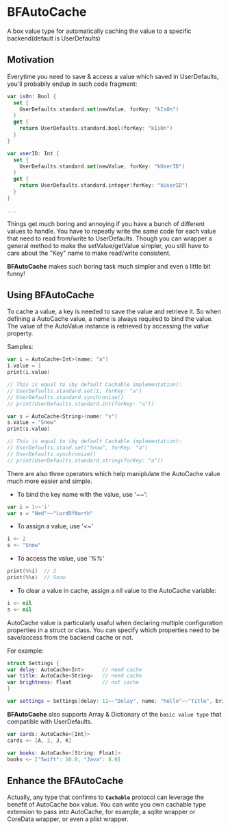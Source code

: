 # BFAutoCache
A box value type for automatically caching the value<V> to a specific backend(default is UserDefaults)

## Motivation
Everytime you need to save & access a value which saved in UserDefaults, you'll probablly endup in such code fragment: 

```Swift
var isOn: Bool {
  set {
    UserDefaults.standard.set(newValue, forKey: "kIsOn")
  }
  get {
    return UserDefaults.standard.bool(forKey: "kIsOn")
  }
}

var userID: Int {
  set {
    UserDefaults.standard.set(newValue, forKey: "kUserID")
  }
  get {
    return UserDefaults.standard.integer(forKey: "kUserID")
  }
}

...
```

Things get much boring and annoying if you have a bunch of different values to handle. You have to repeatly write the same code for each value that need to read from/write to UserDefaults. Though you can wrapper a general method to make the setValue/getValue simpler, you still have to care about the "Key" name to make read/write consistent.

**BFAutoCache** makes such boring task much simpler and even a little bit funny!

## Using BFAutoCache
To cache a value, a key is needed to save the value and retrieve it. So when defining a AutoCache value,
 a *name* is always required to bind the value. The value of the AutoValue instance is retrieved by accessing
 the *value* property.
 
 Samples:
 
 ```Swift
 var i = AutoCache<Int>(name: "a")
 i.value = 1
 print(i.value)
 
 // This is equal to (by default Cachable implementation):
 // UserDefaults.standard.set(1, forKey: "a")
 // UserDefaults.standard.synchronize()
 // print(UserDefaults.standard.int(forKey: "a"))
 
 var s = AutoCache<String>(name: "s")
 s.value = "Snow"
 print(s.value)
 
 // This is equal to (by default Cachable implementation):
 // UserDefaults.stand.set("Snow", forKey: "a")
 // UserDefaults.synchronize()
 // print(UserDefaults.standard.string(forKey: "a"))
 
 ```
 
 There are also three operators which help maniplulate the AutoCache value much more easier and simple.
 - To bind the key name with the value, use '*~~*':
 
 ```Swift
 var i = 1~~'i'
 var s = "Ned"~~"LordOfNorth"
 ```
 
 - To assign a value, use '*<~*'
 
 ```Swift
 i <~ 2
 s <~ "Snow"
 ```
 
 - To access the value, use '*%%*'
 
 ```Swift
 print(%%i)  // 2
 print(%%s)  // Snow
 ```

 - To clear a value in cache, assign a nil value to the AutoCache variable:
 
 ```Swift
 i <~ nil
 s <~ nil
 ```
 
 AutoCache value is particularly usaful when declaring multiple configuration properties in a struct or class.
 You can specify which properties need to be save/access from the backend cache or not.
 
 For example:
 
 ```Swift
 struct Settings {
 var delay: AutoCache<Int>      // need cache
 var title: AutoCache<String>   // need cache
 var brightness: Float          // not cache
 }
 
 var settings = Settings(delay: 11~~"Delay", name: "hello"~~"Title", brightness: 1.0)
 ```
 
 **BFAutoCache** also supports Array & Dictionary of the `basic value type` that compatible with UserDefaults.
 
 ```Swift
 var cards: AutoCache<[Int]>
 cards <~ [A, 2, J, K]
 
 var books: AutoCache<[String: Float]>
 books <~ ["Swift": 10.0, "Java": 8.0]
 ```
 
 ## Enhance the BFAutoCache
Actually, any type that confirms to **`Cachable`** protocol can leverage the benefit of AutoCache box value. You can write you own cachable type extension to pass into AutoCache, for example, a sqlite wrapper or CoreData wrapper, or even a plist wrapper.
 
 
  
 
